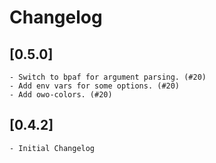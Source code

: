 # Changelog

## [0.5.0]
    - Switch to bpaf for argument parsing. (#20)
    - Add env vars for some options. (#20)
    - Add owo-colors. (#20)

## [0.4.2]
    - Initial Changelog
